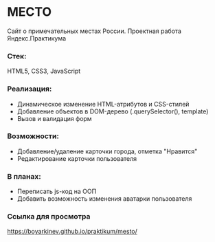 # МЕСТО
Сайт о примечательных местах России. Проектная работа Яндекс.Практикума
### Стек:
HTML5, CSS3, JavaScript
### Реализация:
* Динамическое изменение HTML-атрибутов и CSS-стилей
* Добавление объектов в DOM-дерево (.querySelector(), template)
* Вызов и валидация форм
### Возможности:
* Добавление/удаление карточки города, отметка "Нравится"
* Редактирование карточки пользователя
### В планах:
* Переписать js-код на ООП
* Добавить возможность изменения аватарки пользователя
### Ссылка для просмотра
https://boyarkinev.github.io/praktikum/mesto/
